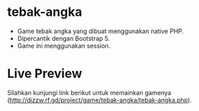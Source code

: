# tebak-angka
- Game tebak angka yang dibuat menggunakan native PHP.
- Dipercantik dengan Bootstrap 5.
- Game ini menggunakan session.

# Live Preview
Silahkan kunjungi link berikut untuk memainkan gamenya (http://dizzw.rf.gd/project/game/tebak-angka/tebak-angka.php).
